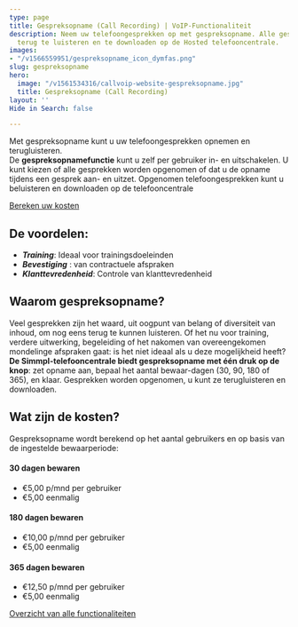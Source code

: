 ```yaml
---
type: page
title: Gespreksopname (Call Recording) | VoIP-Functionaliteit
description: Neem uw telefoongesprekken op met gespreksopname. Alle gesprekken zijn
  terug te luisteren en te downloaden op de Hosted telefooncentrale.
images:
- "/v1566559951/gespreksopname_icon_dymfas.png"
slug: gespreksopname
hero:
  image: "/v1561534316/callvoip-website-gespreksopname.jpg"
  title: Gespreksopname (Call Recording)
layout: ''
Hide in Search: false

---
```

Met gespreksopname kunt u uw telefoongesprekken opnemen en terugluisteren.  
De **gespreksopnamefunctie** kunt u zelf per gebruiker in- en uitschakelen. U kunt kiezen of alle gesprekken worden opgenomen of dat u de opname tijdens een gesprek aan- en uitzet. Opgenomen telefoongesprekken kunt u beluisteren en downloaden op de telefooncentrale

<a href="/calculator/" class="button">Bereken uw kosten</a>

## De voordelen:

* **_Training_**: Ideaal voor trainingsdoeleinden
* **_Bevestiging_** : van contractuele afspraken
* **_Klanttevredenheid_**: Controle van klanttevredenheid

## Waarom gespreksopname?

Veel gesprekken zijn het waard, uit oogpunt van belang of diversiteit van inhoud, om nog eens terug te kunnen luisteren. Of het nu voor training, verdere uitwerking, begeleiding of het nakomen van overeengekomen mondelinge afspraken gaat: is het niet ideaal als u deze mogelijkheid heeft?  
**De Simmpl-telefooncentrale biedt gespreksopname met één druk op de knop**: zet opname aan, bepaal het aantal bewaar-dagen (30, 90, 180 of 365), en klaar. Gesprekken worden opgenomen, u kunt ze terugluisteren en downloaden.

## Wat zijn de kosten?

Gespreksopname wordt berekend op het aantal gebruikers en op basis van de ingestelde bewaarperiode:

#### 30 dagen bewaren

* €5,00 p/mnd per gebruiker
* €5,00 eenmalig

#### 180 dagen bewaren

* €10,00 p/mnd per gebruiker
* €5,00 eenmalig

#### 365 dagen bewaren

* €12,50 p/mnd per gebruiker
* €5,00 eenmalig

<a href="/telefonie/functionaliteiten/" class="button">Overzicht van alle functionaliteiten</a>
